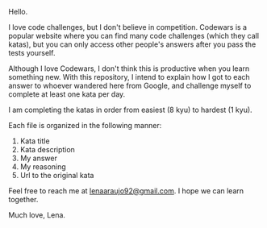 Hello.

I love code challenges, but I don't believe in competition. Codewars is a popular website where you can find many code challenges (which they call katas), but you can only access other people's answers after you pass the tests yourself.

Although I love Codewars, I don't think this is productive when you learn something new. With this repository, I intend to explain how I got to each answer to whoever wandered here from Google, and challenge myself to complete at least one kata per day.

I am completing the katas in order from easiest (8 kyu) to hardest (1 kyu).

Each file is organized in the following manner:

1. Kata title
2. Kata description
3. My answer
4. My reasoning
5. Url to the original kata

Feel free to reach me at lenaaraujo92@gmail.com. I hope we can learn together.

Much love,
Lena.
